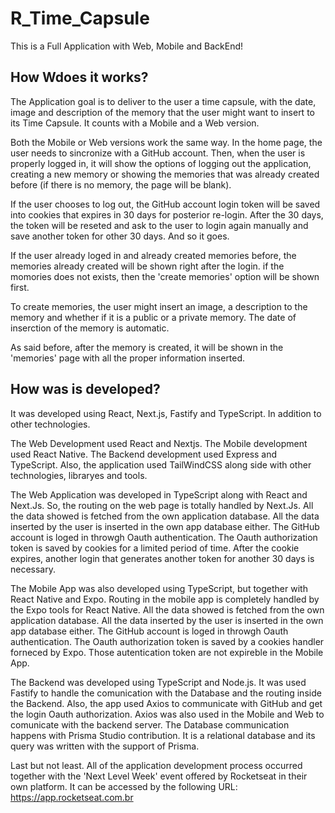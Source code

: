 # R_Time_Capsule
This is a Full Application with Web, Mobile and BackEnd!

## How Wdoes it works? 
The Application goal is to deliver to the user a time capsule, with the date, image and description of the memory that the user might want to insert to its Time Capsule. It counts with a Mobile and a Web version.

Both the Mobile or Web versions work the same way. In the home page, the user needs to sincronize with a GitHub account. Then, when the user is properly logged in, it will show the options of logging out the application, creating a new memory or showing the memories that was already created before (if there is no memory, the page will be blank).

If the user chooses to log out, the GitHub account login token will be saved into cookies that expires in 30 days for posterior re-login. After the 30 days, the token will be reseted and ask to the user to login again manually and save another token for other 30 days. And so it goes. 

If the user already loged in and already created memories before, the memories already created will be shown right after the login. if the momories does not exists, then the 'create memories' option will be shown first.

To create memories, the user might insert an image, a description to the memory and whether if it is a public or a private memory. The date of inserction of the memory is automatic.

As said before, after the memory is created, it will be shown in the 'memories' page with all the proper information inserted.

## How was is developed?
It was developed using React, Next.js, Fastify and TypeScript. In addition to other technologies.

The Web Development used React and Nextjs. The Mobile development used React Native. The Backend development used Express and TypeScript. Also, the application used TailWindCSS along side with other technologies, libraryes and tools.

The Web Application was developed in TypeScript along with React and Next.Js. So, the routing on the web page is totally handled by Next.Js. All the data showed is fetched from the own application database. All the data inserted by the user is inserted in the own app database either. The GitHub account is loged in throwgh Oauth authentication. The Oauth authorization token is saved by cookies for a limited period of time. After the cookie expires, another login that generates another token for another 30 days is necessary.

The Mobile App was also developed using TypeScript, but together with React Native and Expo. Routing in the mobile app is completely handled by the Expo tools for React Native. All the data showed is fetched from the own application database. All the data inserted by the user is inserted in the own app database either. The GitHub account is loged in throwgh Oauth authentication. The Oauth authorization token is saved by a cookies handler forneced by Expo. Those autentication token are not expireble in the Mobile App. 

The Backend was developed using TypeScript and Node.js. It was used Fastify to handle the comunication with the Database and the routing inside the Backend. Also, the app used Axios to communicate with GitHub and get the login Oauth authorization. Axios was also used in the Mobile and Web to comunicate with the backend server.
The Database communication happens with Prisma Studio contribution. It is a relational database and its query was written with the support of Prisma.

Last but not least. All of the application development process occurred together with the 'Next Level Week' event offered by Rocketseat in their own platform. It can be accessed by the following URL: https://app.rocketseat.com.br
